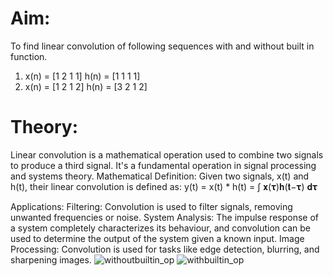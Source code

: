# Aim:
To find linear convolution of following sequences with and without built in
function.
1. x(n) = [1 2 1 1]
 h(n) = [1 1 1 1]
2. x(n) = [1 2 1 2]
 h(n) = [3 2 1 2]
# Theory:
Linear convolution is a mathematical operation used to combine two signals to produce
a third signal. It's a fundamental operation in signal processing and systems theory.
Mathematical Definition:
Given two signals, x(t) and h(t), their linear convolution is defined as:
 y(t) = x(t) * h(t) = ∫ 𝐱(𝛕)𝐡(𝐭−𝛕) 𝐝𝛕

Applications:
Filtering: Convolution is used to filter signals, removing unwanted frequencies
or noise.
System Analysis: The impulse response of a system completely characterizes its
behaviour, and convolution can be used to determine the output of the system
given a known input.
Image Processing: Convolution is used for tasks like edge detection, blurring,
and sharpening images.
![withoutbuiltin_op](https://github.com/user-attachments/assets/652bdadc-b51f-4948-b1e3-311d2ffbeada)
![withbuiltin_op](https://github.com/user-attachments/assets/613280d0-206f-4744-b10c-fb3ba898992a)
